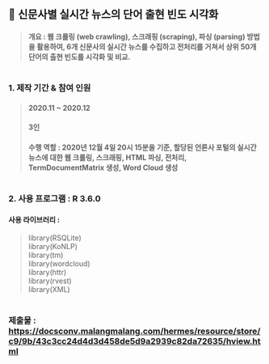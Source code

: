 ## 📌 신문사별 실시간 뉴스의 단어 출현 빈도 시각화
> #### 개요 : 웹 크롤링 (web crawling), 스크래핑 (scraping), 파싱 (parsing) 방법을 활용하여, 6개 신문사의 실시간 뉴스를 수집하고 전처리를 거쳐서 상위 50개 단어의 출현 빈도를 시각화 및 비교.

#

### 1. 제작 기간 & 참여 인원
> #### 2020.11 ~ 2020.12
> #### 3인
> #### 수행 역할 :  2020년 12월 4일 20시 15분을 기준, 할당된 언론사 포털의 실시간 뉴스에 대한 웹 크롤링, 스크래핑, HTML 파싱, 전처리, TermDocumentMatrix 생성, Word Cloud 생성 

#

### 2. 사용 프로그램 : R 3.6.0
#### 사용 라이브러리 : 
> library(RSQLite)  
> library(KoNLP)  
> library(tm)  
> library(wordcloud)  
> library(httr)  
> library(rvest)  
> library(XML)  

#

### 제출물 : https://docsconv.malangmalang.com/hermes/resource/store/c9/9b/43c3cc24d4d3d458de5d9a2939c82da72635/hview.html

### 

